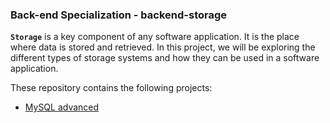 ### Back-end Specialization - backend-storage

**`Storage`** is a key component of any software application. It is the place where data is stored and retrieved. In this project, we will be exploring the different types of storage systems and how they can be used in a software application.

These repository contains the following projects:
- [MySQL advanced](https://github.com/iAdamo/alx-backend-storage/tree/main/0x00-MySQL_Advanced)
